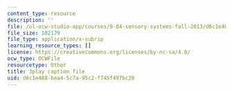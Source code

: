 ```yaml
---
content_type: resource
description: ''
file: /ol-ocw-studio-app/courses/9-04-sensory-systems-fall-2013/d6c1e488bea45c7a95c2f745f497bc20_A0KpTR_Ujks.vtt
file_size: 102179
file_type: application/x-subrip
learning_resource_types: []
license: https://creativecommons.org/licenses/by-nc-sa/4.0/
ocw_type: OCWFile
resourcetype: Other
title: 3play caption file
uid: d6c1e488-bea4-5c7a-95c2-f745f497bc20
---
```

